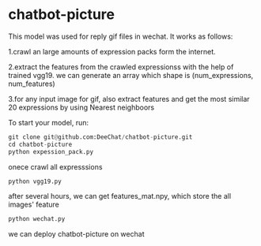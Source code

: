# chatbot-picture
This model was used for reply gif files in wechat. It works as follows: 

 1.crawl an large amounts of expression packs form the internet.
 
 2.extract the features from the crawled expressionss with the help of trained vgg19. 
   we can generate an array which shape is (num_expressions, num_features)
 
 3.for any input image for gif, also extract features and get the most similar 20 expressions by using Nearest neighboors
 
 To start your model, run:
 
```python
git clone git@github.com:DeeChat/chatbot-picture.git
cd chatbot-picture
python expession_pack.py
```
 onece crawl all expresssions
 
 ```python
 python vgg19.py
 ```
 after several hours, we can get features_mat.npy, which store the all images' feature
 
 ```python
 python wechat.py
 ```
 we can deploy chatbot-picture on wechat
